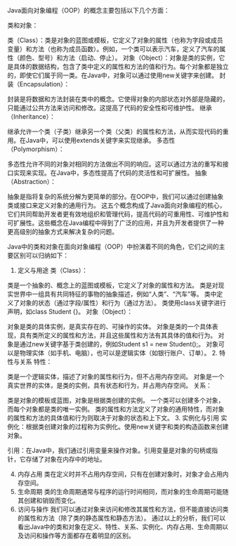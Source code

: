 Java面向对象编程（OOP）的概念主要包括以下几个方面：

类和对象：

类（Class）：类是对象的蓝图或模板，它定义了对象的属性（也称为字段或成员变量）和方法（也称为成员函数）。例如，一个类可以表示汽车，定义了汽车的属性（颜色、型号）和方法（启动、停止）。
对象（Object）：对象是类的实例，它是具体的数据结构，包含了类中定义的属性和方法的值和行为。每个对象都是独立的，即使它们属于同一类。在Java中，对象可以通过使用new关键字来创建。
封装（Encapsulation）：

封装是将数据和方法封装在类中的概念。它使得对象的内部状态对外部是隐藏的，只能通过公共方法来访问和修改。这提高了代码的安全性和可维护性。
继承（Inheritance）：

继承允许一个类（子类）继承另一个类（父类）的属性和方法，从而实现代码的重用。在Java中，可以使用extends关键字来实现继承。
多态性（Polymorphism）：

多态性允许不同的对象对相同的方法做出不同的响应。这可以通过方法的重写和接口实现来实现。在Java中，多态性提高了代码的灵活性和可扩展性。
抽象（Abstraction）：

抽象是指将复杂的系统分解为更简单的部分。在OOP中，我们可以通过创建抽象类或接口来定义对象的通用行为。
这五个概念构成了Java面向对象编程的核心，它们共同帮助开发者更有效地组织和管理代码，提高代码的可重用性、可维护性和可扩展性。这些概念在Java编程中得到了广泛的应用，并且为开发者提供了一种更高级别的抽象方式来解决复杂的问题。


Java中的类和对象在面向对象编程（OOP）中扮演着不同的角色，它们之间的主要区别可以归纳如下：

1. 定义与用途
类（Class）：

类是一个抽象的、概念上的蓝图或模板，它定义了对象的属性和方法。
类是对现实世界中一组具有共同特征的事物的抽象描述，例如“人类”、“汽车”等。
类中定义了对象的状态（通过字段/属性）和行为（通过方法）。
类使用class关键字进行声明，如class Student {}。
对象（Object）：

对象是类的具体实例，是真实存在的、可操作的实体。
对象是类的一个具体表现，具有类所定义的属性和方法，并且这些属性和方法有其具体的值和行为。
对象是通过new关键字基于类创建的，例如Student s1 = new Student();。
对象可以是物理实体（如手机、电脑），也可以是逻辑实体（如银行账户、订单）。
2. 特性与关系
特性：

类是一个逻辑实体，描述了对象的属性和行为，但不占用内存空间。
对象是一个真实世界的实体，是类的实例，具有状态和行为，并占用内存空间。
关系：

类是对象的模板或蓝图，对象是根据类创建的实例。
一个类可以创建多个对象，而每个对象都是类的唯一实例。
类的属性和方法定义了对象的通用特性，而对象的属性和方法的具体值和行为则取决于对象的状态和上下文。
3. 实例化与引用
实例化：根据类创建对象的过程称为实例化。使用new关键字和类的构造函数来创建对象。

引用：在Java中，我们通过引用变量来操作对象。引用变量是对象的句柄或指针，它存储了对象在内存中的地址。

4. 内存占用
类在定义时并不占用内存空间，只有在创建对象时，对象才会占用内存空间。
5. 生命周期
类的生命周期通常与程序的运行时间相同，而对象的生命周期可能随其创建和销毁而变化。
6. 访问与操作
我们可以通过对象来访问和修改其属性和方法，但不能直接访问类的属性和方法（除了类的静态属性和静态方法）。
通过以上的分析，我们可以看出Java中的类和对象在定义、特性、关系、实例化、内存占用、生命周期以及访问和操作等方面都存在着明显的区别。